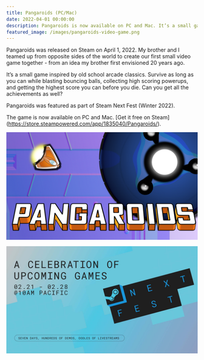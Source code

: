 ```yaml
---
title: Pangaroids (PC/Mac)
date: 2022-04-01 00:00:00
description: Pangaroids is now available on PC and Mac. It’s a small game inspired by old school arcade classics. Get it FREE on Steam...
featured_image: /images/pangaroids-video-game.png
---
```


Pangaroids was released on Steam on April 1, 2022. My brother and I teamed up from opposite sides of the world to create our first small video game together - from an idea my brother first envisioned 20 years ago.

It’s a small game inspired by old school arcade classics. Survive as long as you can while blasting bouncing balls, collecting high scoring powerups, and getting the highest score you can before you die. Can you get all the achievements as well?

Pangaroids was featured as part of Steam Next Fest (Winter 2022).

The game is now available on PC and Mac. [Get it free on Steam] (https://store.steampowered.com/app/1835040/Pangaroids/).

![](/images/pangaroids.png)

![](/images/steam-next-fest-winter-2022.jpg)
